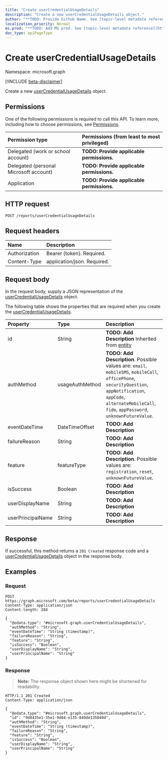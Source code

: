 ```yaml
---
title: "Create userCredentialUsageDetails"
description: "Create a new userCredentialUsageDetails object."
author: "**TODO: Provide Github Name. See [topic-level metadata reference](https://msgo.azurewebsites.net/add/document/guidelines/metadata.html#topic-level-metadata)**"
localization_priority: Normal
ms.prod: "**TODO: Add MS prod. See [topic-level metadata reference](https://msgo.azurewebsites.net/add/document/guidelines/metadata.html#topic-level-metadata)**"
doc_type: apiPageType
---
```


# Create userCredentialUsageDetails
Namespace: microsoft.graph

[!INCLUDE [beta-disclaimer](../../includes/beta-disclaimer.md)]

Create a new [userCredentialUsageDetails](../resources/usercredentialusagedetails.md) object.

## Permissions
One of the following permissions is required to call this API. To learn more, including how to choose permissions, see [Permissions](/graph/permissions-reference).

|Permission type|Permissions (from least to most privileged)|
|:---|:---|
|Delegated (work or school account)|**TODO: Provide applicable permissions.**|
|Delegated (personal Microsoft account)|**TODO: Provide applicable permissions.**|
|Application|**TODO: Provide applicable permissions.**|

## HTTP request

<!-- {
  "blockType": "ignored"
}
-->
``` http
POST /reports/userCredentialUsageDetails
```

## Request headers
|Name|Description|
|:---|:---|
|Authorization|Bearer {token}. Required.|
|Content-Type|application/json. Required.|

## Request body
In the request body, supply a JSON representation of the [userCredentialUsageDetails](../resources/usercredentialusagedetails.md) object.

The following table shows the properties that are required when you create the [userCredentialUsageDetails](../resources/usercredentialusagedetails.md).

|Property|Type|Description|
|:---|:---|:---|
|id|String|**TODO: Add Description** Inherited from [entity](../resources/entity.md)|
|authMethod|usageAuthMethod|**TODO: Add Description**. Possible values are: `email`, `mobileSMS`, `mobileCall`, `officePhone`, `securityQuestion`, `appNotification`, `appCode`, `alternateMobileCall`, `fido`, `appPassword`, `unknownFutureValue`.|
|eventDateTime|DateTimeOffset|**TODO: Add Description**|
|failureReason|String|**TODO: Add Description**|
|feature|featureType|**TODO: Add Description**. Possible values are: `registration`, `reset`, `unknownFutureValue`.|
|isSuccess|Boolean|**TODO: Add Description**|
|userDisplayName|String|**TODO: Add Description**|
|userPrincipalName|String|**TODO: Add Description**|



## Response

If successful, this method returns a `201 Created` response code and a [userCredentialUsageDetails](../resources/usercredentialusagedetails.md) object in the response body.

## Examples

### Request
<!-- {
  "blockType": "request",
  "name": "create_usercredentialusagedetails_from_"
}
-->
``` http
POST https://graph.microsoft.com/beta/reports/userCredentialUsageDetails
Content-Type: application/json
Content-length: 284

{
  "@odata.type": "#microsoft.graph.userCredentialUsageDetails",
  "authMethod": "String",
  "eventDateTime": "String (timestamp)",
  "failureReason": "String",
  "feature": "String",
  "isSuccess": "Boolean",
  "userDisplayName": "String",
  "userPrincipalName": "String"
}
```


### Response
>**Note:** The response object shown here might be shortened for readability.
<!-- {
  "blockType": "response",
  "truncated": true,
  "@odata.type": "microsoft.graph.userCredentialUsageDetails"
}
-->
``` http
HTTP/1.1 201 Created
Content-Type: application/json

{
  "@odata.type": "#microsoft.graph.userCredentialUsageDetails",
  "id": "9d8435e1-35e1-9d84-e135-849de135849d",
  "authMethod": "String",
  "eventDateTime": "String (timestamp)",
  "failureReason": "String",
  "feature": "String",
  "isSuccess": "Boolean",
  "userDisplayName": "String",
  "userPrincipalName": "String"
}
```

